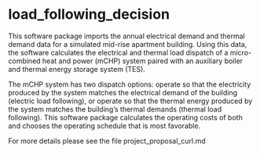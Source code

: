# load_following_decision
This software package imports the annual electrical demand and thermal demand data for a simulated mid-rise apartment building. Using this data, the software calculates the electrical and thermal load dispatch of a micro-combined heat and power (mCHP) system paired with an auxiliary boiler and thermal energy storage system (TES). 

The mCHP system has two dispatch options: operate so that the electricity produced by the system matches the electrical demand of the building (electric load following), or operate so that the thermal energy produced by the system matches the building’s thermal demands (thermal load following). This software package calculates the operating costs of both and chooses the operating schedule that is most favorable.

For more details please see the file project_proposal_curl.md